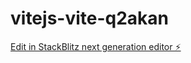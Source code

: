 # vitejs-vite-q2akan

[Edit in StackBlitz next generation editor ⚡️](https://stackblitz.com/~/github.com/tcvn85/vitejs-vite-q2akan)